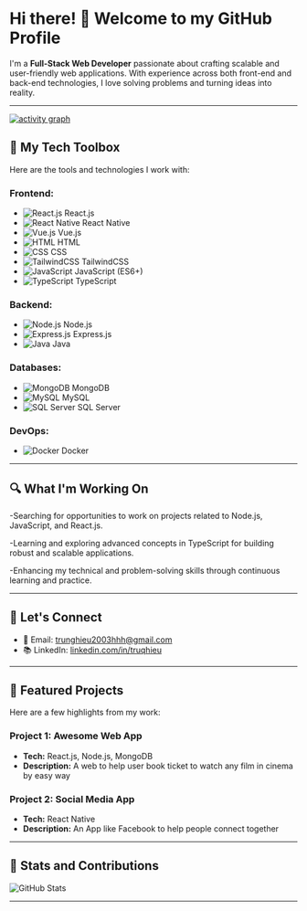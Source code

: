 # Hi there! 👋 Welcome to my GitHub Profile

I'm a **Full-Stack Web Developer** passionate about crafting scalable and user-friendly web applications. With experience across both front-end and back-end technologies, I love solving problems and turning ideas into reality.

---
[![activity graph](https://github-readme-activity-graph.vercel.app/graph?username=truqhieu&theme=github-dark-dimmed&custom_title=truqhieu%20Activity%20Graph&hide_border=true)](https://github.com/ashutosh00710/github-readme-activity-graph)

## 🔧 My Tech Toolbox

Here are the tools and technologies I work with:

### Frontend:
- ![React.js](https://img.shields.io/badge/-React.js-61DAFB?logo=react&logoColor=white&style=flat) React.js
- ![React Native](https://img.shields.io/badge/-React%20Native-61DAFB?logo=react&logoColor=white&style=flat) React Native
- ![Vue.js](https://img.shields.io/badge/-Vue.js-4FC08D?logo=vue.js&logoColor=white&style=flat) Vue.js
- ![HTML](https://img.shields.io/badge/-HTML-E34F26?logo=html5&logoColor=white&style=flat) HTML
- ![CSS](https://img.shields.io/badge/-CSS-1572B6?logo=css3&logoColor=white&style=flat) CSS
- ![TailwindCSS](https://img.shields.io/badge/-TailwindCSS-38B2AC?logo=tailwindcss&logoColor=white&style=flat) TailwindCSS
- ![JavaScript](https://img.shields.io/badge/-JavaScript-F7DF1E?logo=javascript&logoColor=black&style=flat) JavaScript (ES6+)
- ![TypeScript](https://img.shields.io/badge/-TypeScript-007ACC?logo=typescript&logoColor=white&style=flat) TypeScript

### Backend:
- ![Node.js](https://img.shields.io/badge/-Node.js-339933?logo=node.js&logoColor=white&style=flat) Node.js
- ![Express.js](https://img.shields.io/badge/-Express.js-000000?logo=express&logoColor=white&style=flat) Express.js
- ![Java](https://img.shields.io/badge/-Java-007396?logo=java&logoColor=white&style=flat) Java

### Databases:
- ![MongoDB](https://img.shields.io/badge/-MongoDB-47A248?logo=mongodb&logoColor=white&style=flat) MongoDB
- ![MySQL](https://img.shields.io/badge/-MySQL-4479A1?logo=mysql&logoColor=white&style=flat) MySQL
- ![SQL Server](https://img.shields.io/badge/-SQL%20Server-CC2927?logo=microsoft-sql-server&logoColor=white&style=flat) SQL Server

### DevOps:
- ![Docker](https://img.shields.io/badge/-Docker-2496ED?logo=docker&logoColor=white&style=flat) Docker

---

## 🔍 What I'm Working On

-Searching for opportunities to work on projects related to Node.js, JavaScript, and React.js.

-Learning and exploring advanced concepts in TypeScript for building robust and scalable applications.

-Enhancing my technical and problem-solving skills through continuous learning and practice.

---

## 🔗 Let's Connect

- 📧 Email: [trunghieu2003hhh@gmail.com](mailto:trunghieu2003hhh@gmail.com)
- 📚 LinkedIn: [linkedin.com/in/truqhieu](https://www.linkedin.com/in/truqhieu/)

---

## 🎨 Featured Projects

Here are a few highlights from my work:

### Project 1: **Awesome Web App**
- **Tech:** React.js, Node.js, MongoDB
- **Description:** A web to help user book ticket to watch any film in cinema by easy way

### Project 2: **Social Media App**
- **Tech:** React Native
- **Description:** An App like Facebook to help people connect together

---

## 🚀 Stats and Contributions

![GitHub Stats](https://github-readme-stats.vercel.app/api?username=truqhieu&show_icons=true&theme=radical)


---

